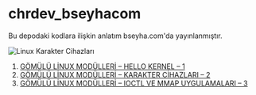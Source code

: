 # chrdev_bseyhacom
Bu depodaki kodlara ilişkin anlatım bseyha.com'da yayınlanmıştır.

![Linux Karakter Cihazları](https://www.bseyha.com/wp-content/uploads/2021/07/1912280.jpg)

1. [GÖMÜLÜ LİNUX MODÜLLERİ – HELLO KERNEL – 1](https://www.bseyha.com/gomulu-linux-modul-gelistirme-1)
2. [GÖMÜLÜ LİNUX MODÜLLERİ – KARAKTER CİHAZLARI – 2](https://www.bseyha.com/gomulu-linux-modulleri-karakter-cihazlari-2)
3. [GÖMÜLÜ LİNUX MODÜLLERİ – IOCTL VE MMAP UYGULAMALARI – 3](https://www.bseyha.com/gomulu-linux-modulleri-ioctl-ve-mmap-uygulamalari-3)
